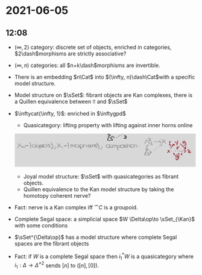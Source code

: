 # 2021-06-05

## 12:08

- $(\infty, 2)$ category: discrete set of objects, enriched in categories, $2\dash$morphisms are strictly associative?
- $(\infty, n)$ categories: all $n+k\dash$morphisms are invertible.
- There is an embedding $n\Cat$ into $(\infty, n)\dash\Cat$with a specific model structure.
- Model structure on $\sSet$: fibrant objects are Kan complexes, there is a Quillen equivalence between $\Top$ and $\sSet$
- $\inftycat{\infty, 1}$: enriched in $\inftygpd$
  - Quasicategory: lifting property with lifting against inner horns online

  ![image_2021-06-05-12-16-29](figures/image_2021-06-05-12-16-29.png)

  - Joyal model structure: $\sSet$ with quasicategories as fibrant objects.
  - Quillen equivalence to the Kan model structure by taking the homotopy coherent nerve?

- Fact: nerve is a Kan complex iff $\cat{C}$ is a groupoid.
- Complete Segal space: a simplicial space $W \Delta\op\to \sSet_{\Kan}$ with some conditions
- $\sSet^{\Delta\op}$ has a model structure where complete Segal spaces are the fibrant objects

- Fact: if $W$ is a complete Segal space then $i_1^* W$ is a quasicategory where $i_1: \Delta \to \Delta^{\times 2}$ sends $[n]$ to $([n], [0])$.
